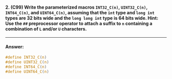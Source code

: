 #### 2. (C99) Write the parameterized macros `INT32_C(n)`, `UINT32_C(n)`, `INT64_C(n)`, and `UINT64_C(n)`, assuming that the `int` type and `long int` types are 32 bits wide and the `long long int` type is 64 bits wide. Hint: Use the `##` preprocessor operator to attach a suffix to `n` containing a combination of `L` and/or `U` characters.

---

#### Answer:

```c
#define INT32_C(n)
#define UINT32_C(n)
#define INT64_C(n)
#define UINT64_C(n)
```
